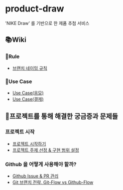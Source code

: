 # product-draw
'NIKE Draw' 를 기반으로 한 제품 추첨 서비스

## 📚Wiki 
### 🤙Rule
- [브랜치 네이밍 규칙](https://github.com/f-lab-edu/product-draw/wiki/Rule-%E2%80%90-Github%E2%80%90Flow-%EB%B8%8C%EB%9E%9C%EC%B9%98-%EB%84%A4%EC%9D%B4%EB%B0%8D-%EA%B7%9C%EC%B9%99(%EC%9D%B4%EC%8A%88-%EA%B8%B0%EB%B0%98-%EB%84%A4%EC%9D%B4%EB%B0%8D))

### 🛴Use Case
- [Use Case(응모)]([https://github.com/f-lab-edu/product-draw/wiki/USE-CASE-%E2%80%90-%EC%9D%91%EB%AA%A8,-%EA%B2%B0%EC%A0%9C](https://github.com/f-lab-edu/product-draw/wiki/USE-CASE-%E2%80%90-%EC%9D%91%EB%AA%A8))
- [Use Case(결제)](https://github.com/f-lab-edu/product-draw/wiki/USE-CASE-%E2%80%90-%EA%B2%B0%EC%A0%9C)

## 🤔프로젝트를 통해 해결한 궁금증과 문제들
### 프로젝트 시작
- [프로젝트 시작하기](https://gugbab2.tistory.com/81)
- [프로젝트 주제 선정 & 구현 범위 설정](https://gugbab2.tistory.com/82)

### Github 을 어떻게 사용해야 할까? 
- [Github Issue & PR 관리](https://gugbab2.tistory.com/83)
- [Git 브랜치 전략, Git-Flow vs Github-Flow](https://gugbab2.tistory.com/84)
